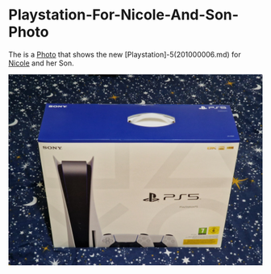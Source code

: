 # Playstation-For-Nicole-And-Son-Photo

The is a [Photo](50000001.md) that shows the new [Playstation]-5(201000006.md) for [Nicole](1997080300.md) and her Son.

<img src="400000020.jpg" alt="Playstation-5-For-Nicole-And-Son-Photo" style="width:800px;"/>
